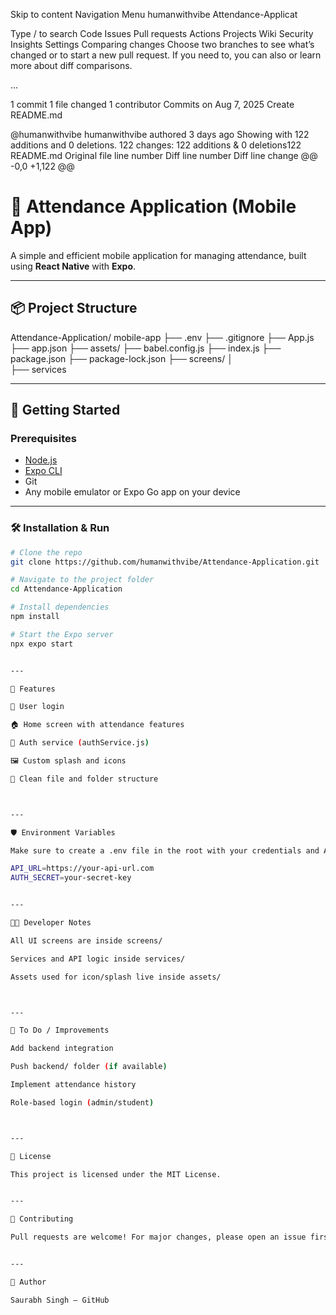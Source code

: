 Skip to content
Navigation Menu
humanwithvibe
Attendance-Applicat

Type / to search
Code
Issues
Pull requests
Actions
Projects
Wiki
Security
Insights
Settings
Comparing changes
Choose two branches to see what’s changed or to start a new pull request. If you need to, you can also  or learn more about diff comparisons.
 
...
 
 1 commit
 1 file changed
 1 contributor
Commits on Aug 7, 2025
Create README.md

@humanwithvibe
humanwithvibe authored 3 days ago
 Showing  with 122 additions and 0 deletions.
 122 changes: 122 additions & 0 deletions122  
README.md
Original file line number	Diff line number	Diff line change
@@ -0,0 +1,122 @@
# 📱 Attendance Application (Mobile App)

A simple and efficient mobile application for managing attendance, built using **React Native** with **Expo**.

---

## 📦 Project Structure

Attendance-Application/
mobile-app
├── .env 
├── .gitignore 
├── App.js 
├── app.json 
├── assets/ 
├── babel.config.js 
├── index.js 
├── package.json 
├── package-lock.json 
├── screens/ │   
├── services

---

## 🚀 Getting Started

### Prerequisites

- [Node.js](https://nodejs.org/)
- [Expo CLI](https://docs.expo.dev/get-started/installation/)
- Git
- Any mobile emulator or Expo Go app on your device

---

### 🛠️ Installation & Run

```bash
# Clone the repo
git clone https://github.com/humanwithvibe/Attendance-Application.git

# Navigate to the project folder
cd Attendance-Application

# Install dependencies
npm install

# Start the Expo server
npx expo start


---

📲 Features

🔐 User login

🏠 Home screen with attendance features

🔌 Auth service (authService.js)

🖼️ Custom splash and icons

📁 Clean file and folder structure



---

🛡️ Environment Variables

Make sure to create a .env file in the root with your credentials and API keys (if any):

API_URL=https://your-api-url.com
AUTH_SECRET=your-secret-key


---

👨‍💻 Developer Notes

All UI screens are inside screens/

Services and API logic inside services/

Assets used for icon/splash live inside assets/



---

📌 To Do / Improvements

Add backend integration

Push backend/ folder (if available)

Implement attendance history

Role-based login (admin/student)



---

📄 License

This project is licensed under the MIT License.


---

🤝 Contributing

Pull requests are welcome! For major changes, please open an issue first.


---

👤 Author

Saurabh Singh – GitHub


